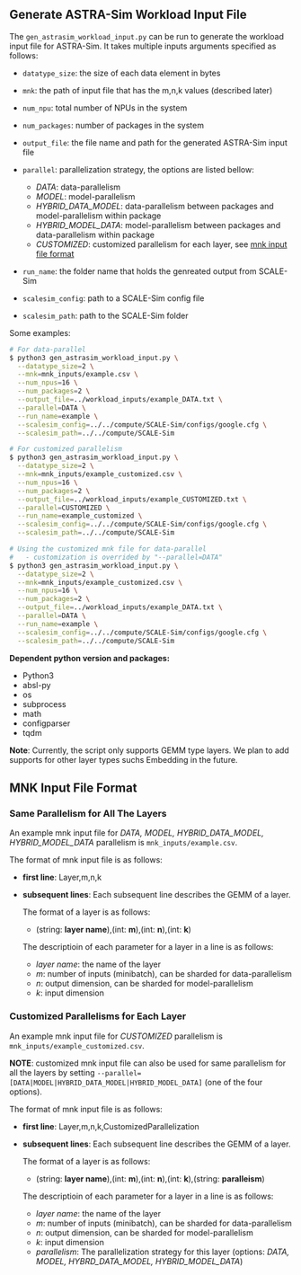 ## Generate ASTRA-Sim Workload Input File

The `gen_astrasim_workload_input.py` can be run to generate the workload input file for ASTRA-Sim. It takes multiple inputs arguments specified as follows:

- `datatype_size`: the size of each data element in bytes
- `mnk`: the path of input file that has the m,n,k values (described later)
- `num_npu`: total number of NPUs in the system
- `num_packages`: number of packages in the system
- `output_file`: the file name and path for the generated ASTRA-Sim input file
- `parallel`: parallelization strategy, the options are listed bellow:
  - *DATA*: data-parallelism
  - *MODEL*: model-parallelism
  - *HYBRID_DATA_MODEL*: data-parallelism between packages and model-parallelism within package
  - *HYBRID_MODEL_DATA*: model-parallelism between packages and data-parallelism within package
  - *CUSTOMIZED*: customized parallelism for each layer, see [mnk input file format](#customized-parallelisms-for-each-layer)

- `run_name`: the folder name that holds the genreated output from SCALE-Sim
- `scalesim_config`: path to a SCALE-Sim config file
- `scalesim_path`: path to the SCALE-Sim folder

Some examples:

```bash
# For data-parallel
$ python3 gen_astrasim_workload_input.py \
  --datatype_size=2 \
  --mnk=mnk_inputs/example.csv \
  --num_npus=16 \
  --num_packages=2 \
  --output_file=../workload_inputs/example_DATA.txt \
  --parallel=DATA \
  --run_name=example \
  --scalesim_config=../../compute/SCALE-Sim/configs/google.cfg \
  --scalesim_path=../../compute/SCALE-Sim

# For customized parallelism
$ python3 gen_astrasim_workload_input.py \
  --datatype_size=2 \
  --mnk=mnk_inputs/example_customized.csv \
  --num_npus=16 \
  --num_packages=2 \
  --output_file=../workload_inputs/example_CUSTOMIZED.txt \
  --parallel=CUSTOMIZED \
  --run_name=example_customized \
  --scalesim_config=../../compute/SCALE-Sim/configs/google.cfg \
  --scalesim_path=../../compute/SCALE-Sim

# Using the customized mnk file for data-parallel
# 	- customization is overrided by "--parallel=DATA"
$ python3 gen_astrasim_workload_input.py \
  --datatype_size=2 \
  --mnk=mnk_inputs/example_customized.csv \
  --num_npus=16 \
  --num_packages=2 \
  --output_file=../workload_inputs/example_DATA.txt \
  --parallel=DATA \
  --run_name=example \
  --scalesim_config=../../compute/SCALE-Sim/configs/google.cfg \
  --scalesim_path=../../compute/SCALE-Sim
```

**Dependent python version and packages:**

- Python3
- absl-py
- os
- subprocess
- math
- configparser
- tqdm

**Note**: Currently, the script only supports GEMM type layers. We plan to add supports for other layer types suchs Embedding in the future.



## MNK Input File Format

### Same Parallelism for All The Layers

An example mnk input file for *DATA, MODEL, HYBRID_DATA_MODEL, HYBRID_MODEL_DATA* parallelism is `mnk_inputs/example.csv`.

The format of mnk input file is as follows:

* **first line**: Layer,m,n,k

* **subsequent lines**: Each subsequent line describes the GEMM of a layer.

  The format of a layer is as follows:

  * (string: **layer name**),(int: **m**),(int: **n**),(int: **k**)

  The descriptioin of each parameter for a layer in a line is as follows:

  * *layer name*: the name of the layer
  * *m*: number of inputs (minibatch), can be sharded for data-parallelism
  * *n*: output dimension, can be sharded for model-parallelism
  * *k*: input dimension

### Customized Parallelisms for Each Layer

An example mnk input file for *CUSTOMIZED* parallelism is `mnk_inputs/example_customized.csv`.

**NOTE**: customized mnk input file can also be used for same parallelism for all the layers by setting `--parallel=[DATA|MODEL|HYBRID_DATA_MODEL|HYBRID_MODEL_DATA]` (one of the four options).

The format of mnk input file is as follows:

* **first line**: Layer,m,n,k,CustomizedParallelization

* **subsequent lines**: Each subsequent line describes the GEMM of a layer.

  The format of a layer is as follows:

  * (string: **layer name**),(int: **m**),(int: **n**),(int: **k**),(string: **paralleism**)

  The descriptioin of each parameter for a layer in a line is as follows:

  * *layer name*: the name of the layer
  * *m*: number of inputs (minibatch), can be sharded for data-parallelism
  * *n*: output dimension, can be sharded for model-parallelism
  * *k*: input dimension
  * *parallelism*: The parallelization strategy for this layer (options: *DATA, MODEL, HYBRD_DATA_MODEL, HYBRID_MODEL_DATA*)
